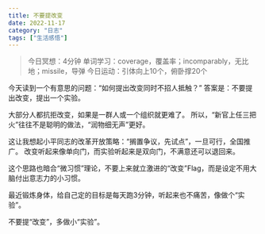 ```yaml
---
title: 不要提改变
date: 2022-11-17
category: "日志"
tags: ["生活感悟"]
---
```


> 今日冥想：4分钟
> 单词学习：coverage，覆盖率；incomparably，无比地；missile，导弹
> 今日运动：引体向上10个，俯卧撑20个

今天读到一个有意思的问题：“如何提出改变同时不招人抵触？”
答案是：不要提出改变，提出一个实验。

大部分人都抗拒改变，如果是一群人或一个组织就更难了。
所以，“新官上任三把火”往往不是聪明的做法，“润物细无声”更好。

这让我想起小平同志的改革开放策略：“搁置争议，先试点”，一旦可行，全国推广。
改变听起来像单向门，而实验听起来是双向门，不满意还可以退回来。

这个思路也暗合“微习惯”理论，不要上来就立激进的“改变”Flag，而是设定不用大脑付出意志力的小习惯。

最近锻炼身体，给自己定的目标是每天跑3分钟，听起来也不痛苦，像做个“实验”。

不要提“改变”，多做小“实验”。






